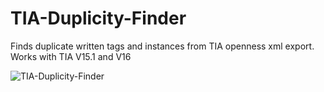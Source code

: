 # TIA-Duplicity-Finder
Finds duplicate written tags and instances from TIA openness xml export.
Works with TIA V15.1 and V16


![TIA-Duplicity-Finder](https://user-images.githubusercontent.com/50913838/161016405-807846a2-3d8f-4758-8bb9-689111f2d279.gif)
